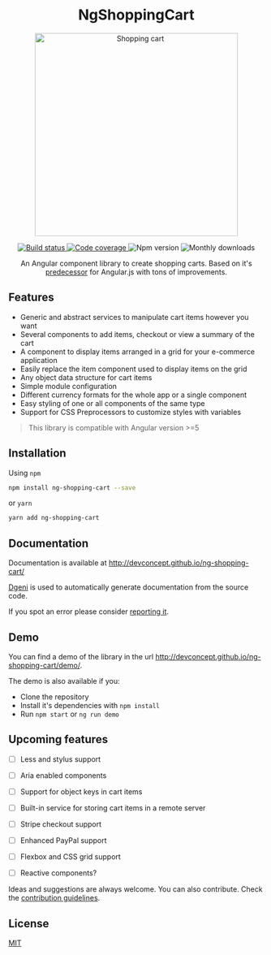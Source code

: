 <h1 align="center">NgShoppingCart</h1>
<p align="center">
  <img alt="Shopping cart" width="400" src="https://github.com/devconcept/ng-shopping-cart/blob/master/src/cart.svg">
</p>
<p align="center">
  <a href="https://travis-ci.org/devconcept/ng-shopping-cart">
    <img alt="Build status" src="https://travis-ci.org/devconcept/ng-shopping-cart.svg?branch=master">
  </a>
  <a href="https://coveralls.io/github/devconcept/ng-shopping-cart?branch=master">
    <img alt="Code coverage" src="https://coveralls.io/repos/github/devconcept/ng-shopping-cart/badge.svg?branch=master">
  </a> 
  <img alt="Npm version" src="https://img.shields.io/npm/v/ng-shopping-cart.svg">
  <img alt="Monthly downloads" src="https://img.shields.io/npm/dm/ng-shopping-cart.svg">
</p>

<p align="center">
An Angular component library to create shopping carts. Based on it's <a href="http://ngcart.snapjay.com/" alt="ngCart">predecessor</a> for Angular.js with tons of improvements.
</p>


## Features

- Generic and abstract services to manipulate cart items however you want
- Several components to add items, checkout or view a summary of the cart
- A component to display items arranged in a grid for your e-commerce application
- Easily replace the item component used to display items on the grid
- Any object data structure for cart items
- Simple module configuration
- Different currency formats for the whole app or a single component
- Easy styling of one or all components of the same type
- Support for CSS Preprocessors to customize styles with variables

> This library is compatible with Angular version >=5

## Installation

Using `npm`

```bash
npm install ng-shopping-cart --save
```

or `yarn`

```bash
yarn add ng-shopping-cart
```


## Documentation

Documentation is available at http://devconcept.github.io/ng-shopping-cart/


[Dgeni][dgeni-github] is used to automatically generate documentation from the source code. 

If you spot an error please consider [reporting it](https://github.com/devconcept/ng-shopping-cart/issues).

## Demo

You can find a demo of the library in the url http://devconcept.github.io/ng-shopping-cart/demo/. 

The demo is also available if you:

- Clone the repository
- Install it's dependencies with `npm install`
- Run `npm start` or `ng run demo`

## Upcoming features

- [ ] Less and stylus support

- [ ] Aria enabled components

- [ ] Support for object keys in cart items

- [ ] Built-in service for storing cart items in a remote server

- [ ] Stripe checkout support

- [ ] Enhanced PayPal support

- [ ] Flexbox and CSS grid support

- [ ] Reactive components?

Ideas and suggestions are always welcome. You can also contribute. Check the [contribution guidelines](https://github.com/devconcept/ng-shopping-cart/blob/master/CONTRIBUTING.md).

## License

[MIT](https://github.com/devconcept/ng-shopping-cart/blob/master/LICENSE)

[dgeni-github]: https://github.com/angular/dgeni "Dgeni"




